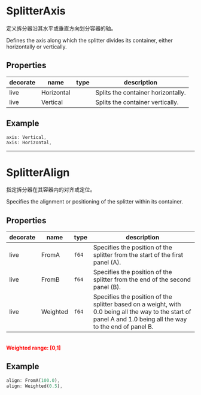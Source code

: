 # SplitterAxis

定义拆分器沿其水平或垂直方向划分容器的轴。

Defines the axis along which the splitter divides its container, either horizontally or vertically.

## Properties
|decorate|name|type|description|
|--|--|--|--|
|live|Horizontal||Splits the container horizontally.|
|live|Vertical||Splits the container vertically.|


## Example

```rust
axis: Vertical,
axis: Horizontal,
```

---

# SplitterAlign

指定拆分器在其容器内的对齐或定位。

Specifies the alignment or positioning of the splitter within its container.

## Properties
|decorate|name|type|description|
|--|--|--|--|
|live|FromA|`f64`|Specifies the position of the splitter from the start of the first panel (A).|
|live|FromB|`f64`|Specifies the position of the splitter from the end of the second panel (B).|
|live|Weighted|`f64`|Specifies the position of the splitter based on a weight, with 0.0 being all the way to the start of panel A and 1.0 being all the way to the end of panel B.|

<strong style="color: #FF0000">
<br>
    Weighted range: [0,1]
</strong>

## Example

```rust
align: FromA(100.0),
align: Weighted(0.5),
```